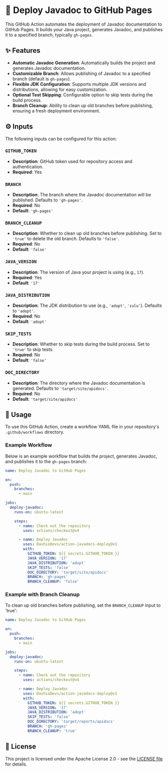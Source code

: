 # 📘 Deploy Javadoc to GitHub Pages

This GitHub Action automates the deployment of Javadoc documentation to GitHub Pages. It builds your Java project, generates Javadoc, and publishes it to a specified branch, typically `gh-pages`.

## ✨ Features

- **Automatic Javadoc Generation**: Automatically builds the project and generates Javadoc documentation.
- **Customizable Branch**: Allows publishing of Javadoc to a specified branch (default is `gh-pages`).
- **Flexible JDK Configuration**: Supports multiple JDK versions and distributions, allowing for easy customization.
- **Optional Test Skipping**: Configurable option to skip tests during the build process.
- **Branch Cleanup**: Ability to clean up old branches before publishing, ensuring a fresh deployment environment.

## ⚙️ Inputs

The following inputs can be configured for this action:

### `GITHUB_TOKEN`
- **Description**: GitHub token used for repository access and authentication.
- **Required**: Yes

### `BRANCH`
- **Description**: The branch where the Javadoc documentation will be published. Defaults to `'gh-pages'`.
- **Required**: No
- **Default**: `'gh-pages'`

### `BRANCH_CLEANUP`
- **Description**: Whether to clean up old branches before publishing. Set to `'true'` to delete the old branch. Defaults to `'false'`.
- **Required**: No
- **Default**: `'false'`

### `JAVA_VERSION`
- **Description**: The version of Java your project is using (e.g., `17`).
- **Required**: Yes
- **Default**: `'17'`

### `JAVA_DISTRIBUTION`
- **Description**: The JDK distribution to use (e.g., `'adopt'`, `'zulu'`). Defaults to `'adopt'`.
- **Required**: No
- **Default**: `'adopt'`

### `SKIP_TESTS`
- **Description**: Whether to skip tests during the build process. Set to `'true'` to skip tests.
- **Required**: No
- **Default**: `'false'`

### `DOC_DIRECTORY`
- **Description**: The directory where the Javadoc documentation is generated. Defaults to `'target/site/apidocs'`.
- **Required**: No
- **Default**: `'target/site/apidocs'`

## 🚀 Usage

To use this GitHub Action, create a workflow YAML file in your repository's `.github/workflows` directory.

### Example Workflow

Below is an example workflow that builds the project, generates Javadoc, and publishes it to the `gh-pages` branch:

```yaml
name: Deploy Javadoc to GitHub Pages

on:
  push:
    branches:
      - main

jobs:
  deploy-javadoc:
    runs-on: ubuntu-latest

    steps:
      - name: Check out the repository
        uses: actions/checkout@v4

      - name: Deploy Javadoc
        uses: DashioDevs/action-javadocs-deploy@v1
        with:
          GITHUB_TOKEN: ${{ secrets.GITHUB_TOKEN }}
          JAVA_VERSION: '17'
          JAVA_DISTRIBUTION: 'adopt'
          SKIP_TESTS: 'false'
          DOC_DIRECTORY: 'target/site/apidocs'
          BRANCH: 'gh-pages'
          BRANCH_CLEANUP: 'false'
```


### Example with Branch Cleanup

To clean up old branches before publishing, set the `BRANCH_CLEANUP` input to 'true':

```yaml
name: Deploy Javadoc to GitHub Pages

on:
  push:
    branches:
      - main

jobs:
  deploy-javadoc:
    runs-on: ubuntu-latest

    steps:
      - name: Check out the repository
        uses: actions/checkout@v4

      - name: Deploy Javadoc
        uses: DashioDevs/action-javadocs-deploy@v1
        with:
          GITHUB_TOKEN: ${{ secrets.GITHUB_TOKEN }}
          JAVA_VERSION: '17'
          JAVA_DISTRIBUTION: 'adopt'
          SKIP_TESTS: 'false'
          DOC_DIRECTORY: 'target/reports/apidocs'
          BRANCH: 'gh-pages'
          BRANCH_CLEANUP: 'true'
```

## 📄 License
This project is licensed under the Apache License 2.0 - see the [LICENSE file](https://github.com/DashioDevs/action-javadocs-deploy/blob/main/LICENSE) for details.
